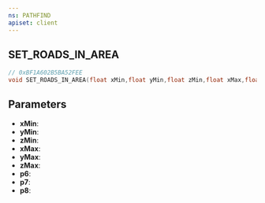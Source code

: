 ```yaml
---
ns: PATHFIND
apiset: client
---
```

## SET_ROADS_IN_AREA

```c
// 0xBF1A602B5BA52FEE
void SET_ROADS_IN_AREA(float xMin,float yMin,float zMin,float xMax,float yMax,float zMax,Any p6,Any p7,Any p8);
```


## Parameters
* **xMin**:
* **yMin**:
* **zMin**:
* **xMax**:
* **yMax**:
* **zMax**:
* **p6**:
* **p7**:
* **p8**: